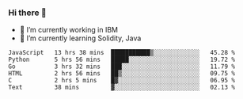### Hi there 👋

<!--
**mathcodeman/mathcodeman** is a ✨ _special_ ✨ repository because its `README.md` (this file) appears on your GitHub profile.

Here are some ideas to get you started:

- 🔭 I’m currently working on ...
- 🌱 I’m currently learning ...
- 👯 I’m looking to collaborate on ...
- 🤔 I’m looking for help with ...
- 💬 Ask me about ...
- 📫 How to reach me: ...
- 😄 Pronouns: ...
- ⚡ Fun fact: ...
-->

- 🔭 I’m currently working in IBM
- 🌱 I’m currently learning Solidity, Java

<!--START_SECTION:waka-->

```text
JavaScript   13 hrs 38 mins  ███████████▒░░░░░░░░░░░░░   45.28 %
Python       5 hrs 56 mins   █████░░░░░░░░░░░░░░░░░░░░   19.72 %
Go           3 hrs 32 mins   ███░░░░░░░░░░░░░░░░░░░░░░   11.79 %
HTML         2 hrs 56 mins   ██▒░░░░░░░░░░░░░░░░░░░░░░   09.75 %
C            2 hrs 5 mins    █▓░░░░░░░░░░░░░░░░░░░░░░░   06.95 %
Text         38 mins         ▓░░░░░░░░░░░░░░░░░░░░░░░░   02.13 %
```

<!--END_SECTION:waka-->
